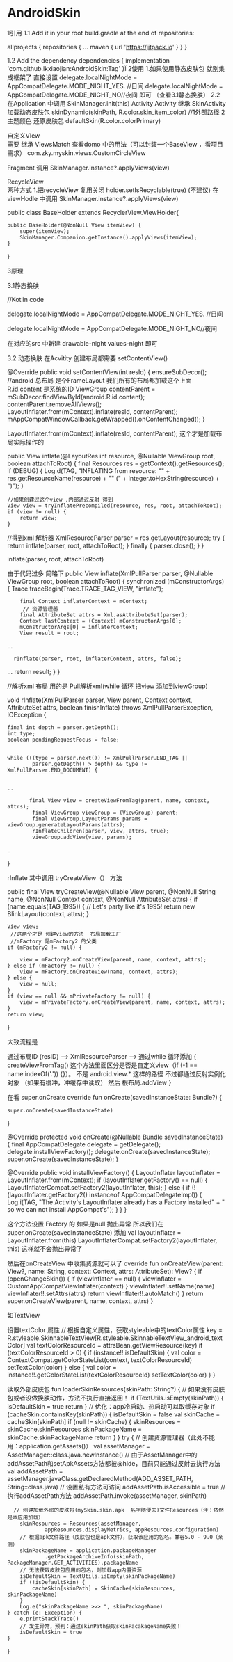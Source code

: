 # AndroidSkin

1引用
 1.1 Add it in your root build.gradle at the end of repositories:
 
   allprojects {
        repositories {
            ...
            maven { url 'https://jitpack.io' }
        }
    }

 1.2 Add the dependency
   dependencies {
       implementation 'com.github.lkxiaojian:AndroidSkin:Tag'
     }Ï
2使用
  1.如果使用静态皮肤包 就别集成框架了 直接设置
delegate.localNightMode = AppCompatDelegate.MODE_NIGHT_YES. //日间
delegate.localNightMode = AppCompatDelegate.MODE_NIGHT_NO//夜间
即可 （查看3.1静态换肤）
2.2  
  在Application 中调用 SkinManager.init(this)
    Activity 
    Activity 继承 SkinActivity  
     加载动态皮肤包 skinDynamic(skinPath, R.color.skin_item_color) //1外部路径 2主题颜色
     还原皮肤包 defaultSkin(R.color.colorPrimary)

 自定义VIew  
 需要 继承 ViewsMatch  查看domo 中的用法（可以封装一个BaseView ，看项目需求）
 com.zky.myskin.views.CustomCircleView

Fragment 
调用 SkinManager.instance?.applyViews(view)

RecycleView  
两种方式 1.把recycleView 复用关闭 holder.setIsRecyclable(true) (不建议)
在viewHodle 中调用 SkinManager.instance?.applyViews(view)

public class BaseHolder extends RecyclerView.ViewHolder{


    public BaseHolder(@NonNull View itemView) {
        super(itemView);
        SkinManager.Companion.getInstance().applyViews(itemView);
    }
}


3原理

3.1静态换肤
    

//Kotlin code  

delegate.localNightMode = AppCompatDelegate.MODE_NIGHT_YES. //日间

delegate.localNightMode = AppCompatDelegate.MODE_NIGHT_NO//夜间

在对应的src 中新建 drawable-night values-night 即可  





3.2 动态换肤 
  在Acvitity 创建布局都需要 setContentView()  

@Override
public void setContentView(int resId) {
    ensureSubDecor();
    //android 总布局 是个FrameLayout 我们所有的布局都加载这个上面 R.id.content 是系统的ID
    ViewGroup contentParent = mSubDecor.findViewById(android.R.id.content);
    contentParent.removeAllViews();
    LayoutInflater.from(mContext).inflate(resId, contentParent);
    mAppCompatWindowCallback.getWrapped().onContentChanged();
}
 
   LayoutInflater.from(mContext).inflate(resId, contentParent);  这个才是加载布局实际操作的

   public View inflate(@LayoutRes int resource, @Nullable ViewGroup root, boolean attachToRoot) {
    final Resources res = getContext().getResources();
    if (DEBUG) {
        Log.d(TAG, "INFLATING from resource: \"" + res.getResourceName(resource) + "\" ("
              + Integer.toHexString(resource) + ")");
    }

    //如果创建过这个view ,内部通过反射 得到 
    View view = tryInflatePrecompiled(resource, res, root, attachToRoot);
    if (view != null) {
        return view;
    }
   //得到xml 解析器
    XmlResourceParser parser = res.getLayout(resource);
    try {
        return inflate(parser, root, attachToRoot);
    } finally {
        parser.close();
    }
}

inflate(parser, root, attachToRoot) 

由于代码过多 简略下
public View inflate(XmlPullParser parser, @Nullable ViewGroup root, boolean attachToRoot) {
    synchronized (mConstructorArgs) {
        Trace.traceBegin(Trace.TRACE_TAG_VIEW, "inflate");


        final Context inflaterContext = mContext;
         // 资源管理器
        final AttributeSet attrs = Xml.asAttributeSet(parser);
        Context lastContext = (Context) mConstructorArgs[0];
        mConstructorArgs[0] = inflaterContext;
        View result = root;
 ...
       
      rInflate(parser, root, inflaterContext, attrs, false);

 ...
        return result;
    }
}


 //解析xml 布局 用的是 Pull解析xml(while 循环  把view 添加到viewGroup)  

void rInflate(XmlPullParser parser, View parent, Context context,
        AttributeSet attrs, boolean finishInflate) throws XmlPullParserException, IOException {


    final int depth = parser.getDepth();
    int type;
    boolean pendingRequestFocus = false;


    while (((type = parser.next()) != XmlPullParser.END_TAG ||
            parser.getDepth() > depth) && type != XmlPullParser.END_DOCUMENT) {


    ..

           final View view = createViewFromTag(parent, name, context, attrs);
            final ViewGroup viewGroup = (ViewGroup) parent;
            final ViewGroup.LayoutParams params = viewGroup.generateLayoutParams(attrs);
            rInflateChildren(parser, view, attrs, true);
            viewGroup.addView(view, params);
  ..


  
}




rInflate 其中调用 tryCreateView（） 方法

public final View tryCreateView(@Nullable View parent, @NonNull String name,
    @NonNull Context context,
    @NonNull AttributeSet attrs) {
    if (name.equals(TAG_1995)) {
        // Let's party like it's 1995!
        return new BlinkLayout(context, attrs);
    }


    View view;
     //这两个才是 创建view的方法  布局加载工厂
     //mFactory 是mFactory2 的父类
    if (mFactory2 != null) {

        view = mFactory2.onCreateView(parent, name, context, attrs);
    } else if (mFactory != null) {
        view = mFactory.onCreateView(name, context, attrs);
    } else {
        view = null;
    }
    if (view == null && mPrivateFactory != null) {
        view = mPrivateFactory.onCreateView(parent, name, context, attrs);
    }
    return view;
}

大致流程是 

通过布局ID (resID) —> XmlResourceParser —> 通过while 循环添加 
{
   createViewFromTag() 这个方法里面区分是否是自定义view（if (-1 == name.indexOf('.')) {}）。
   不是 android.view.* 这样的路径
   不过都通过反射实例化对象 （如果有缓冲，冲缓存中读取）
   然后 根布局.addView
}


在看 super.onCreate
override fun onCreate(savedInstanceState: Bundle?) {
   
    super.onCreate(savedInstanceState)
}


@Override
protected void onCreate(@Nullable Bundle savedInstanceState) {
    final AppCompatDelegate delegate = getDelegate();
    delegate.installViewFactory();
    delegate.onCreate(savedInstanceState);
    super.onCreate(savedInstanceState);
}

@Override
public void installViewFactory() {
    LayoutInflater layoutInflater = LayoutInflater.from(mContext);
    if (layoutInflater.getFactory() == null) {
        LayoutInflaterCompat.setFactory2(layoutInflater, this);
    } else {
        if (!(layoutInflater.getFactory2() instanceof AppCompatDelegateImpl)) {
            Log.i(TAG, "The Activity's LayoutInflater already has a Factory installed"
                    + " so we can not install AppCompat's");
        }
    }
}

这个方法设置 Factory 的 如果是null  抛出异常
所以我们在    super.onCreate(savedInstanceState) 添加
val layoutInflater = LayoutInflater.from(this)
LayoutInflaterCompat.setFactory2(layoutInflater, this)
这样就不会抛出异常了

然后在onCreateView 中收集资源就可以了
override fun onCreateView(parent: View?, name: String, context: Context, attrs: AttributeSet): View? {
    if (openChangeSkin()) {
        if (viewInflater == null) {
            viewInflater = CustomAppCompatViewInflater(context)
        }
        viewInflater!!.setName(name)
        viewInflater!!.setAttrs(attrs)
        return viewInflater!!.autoMatch()
    }
    return super.onCreateView(parent, name, context, attrs)
}

如TextView
<!-- TextView控件属性 -->
<declare-styleable name="SkinnableTextView">
    <attr name="android:background" />
    <attr name="android:textColor" />
    <attr name="android:drawableBottom" />
    <attr name="android:drawableLeft" />
    <attr name="android:drawableRight" />
    <attr name="android:drawableTop" />
    <!-- 字体属性 -->
    <attr name="custom_typeface" />
</declare-styleable>

设置textColor 属性
// 根据自定义属性，获取styleable中的textColor属性
key = R.styleable.SkinnableTextView[R.styleable.SkinnableTextView_android_textColor]
val textColorResourceId = attrsBean.getViewResource(key)
if (textColorResourceId > 0) {
    if (instance!!.isDefaultSkin) {
        val color = ContextCompat.getColorStateList(context, textColorResourceId)
        setTextColor(color)
    } else {
        val color = instance!!.getColorStateList(textColorResourceId)
        setTextColor(color)
    }
}
 

读取外部皮肤包
fun loaderSkinResources(skinPath: String?) {
    // 如果没有皮肤包或者没做换肤动作，方法不执行直接返回！
    if (TextUtils.isEmpty(skinPath)) {
        isDefaultSkin = true
        return
    }
    // 优化：app冷启动、热启动可以取缓存对象
    if (cacheSkin.containsKey(skinPath)) {
        isDefaultSkin = false
        val skinCache = cacheSkin[skinPath]
        if (null != skinCache) {
            skinResources = skinCache.skinResources
            skinPackageName = skinCache.skinPackageName
            return
        }
    }
    try { // 创建资源管理器（此处不能用：application.getAssets()）
        val assetManager = AssetManager::class.java.newInstance()
        // 由于AssetManager中的addAssetPath和setApkAssets方法都被@hide，目前只能通过反射去执行方法
        val addAssetPath = assetManager.javaClass.getDeclaredMethod(ADD_ASSET_PATH, String::class.java)
        // 设置私有方法可访问
        addAssetPath.isAccessible = true
        // 执行addAssetPath方法
        addAssetPath.invoke(assetManager, skinPath)


      // 创建加载外部的皮肤包(mySkin.skin.apk  名字随便去)文件Resources（注：依然是本应用加载）
        skinResources = Resources(assetManager,
                appResources.displayMetrics, appResources.configuration)
        // 根据apk文件路径（皮肤包也是apk文件），获取该应用的包名。兼容5.0 - 9.0（亲测）
        skinPackageName = application.packageManager
                .getPackageArchiveInfo(skinPath, PackageManager.GET_ACTIVITIES).packageName
        // 无法获取皮肤包应用的包名，则加载app内置资源
        isDefaultSkin = TextUtils.isEmpty(skinPackageName)
        if (!isDefaultSkin) {
            cacheSkin[skinPath] = SkinCache(skinResources, skinPackageName)
        }
        Log.e("skinPackageName >>> ", skinPackageName)
    } catch (e: Exception) {
        e.printStackTrace()
        // 发生异常，预判：通过skinPath获取skinPacakageName失败！
        isDefaultSkin = true
    }
}




